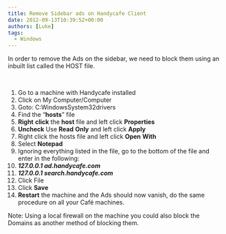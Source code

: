 ```yaml
---
title: Remove Sidebar ads on Handycafe Client
date: 2012-09-13T10:39:52+00:00
authors: [Luke]
tags:
  - Windows
---
```

In order to remove the Ads on the sidebar, we need to block them using an inbuilt list called the HOST file.

&nbsp;

<ol start="1">
  <li>
    Go to a machine with Handycafe installed
  </li>
  <li>
    Click on My Computer/Computer
  </li>
  <li>
    Goto: C:WindowsSystem32drivers
  </li>
  <li>
    Find the “<strong>hosts</strong>” file
  </li>
  <li>
    <strong>Right</strong> <strong>click</strong> the <strong>host</strong> file and left click <strong>Properties</strong>
  </li>
  <li>
    <strong>Uncheck</strong> Use <strong>Read</strong> <strong>Only</strong> and left click <strong>Apply</strong>
  </li>
  <li>
    Right click the hosts file and left click <strong>Open</strong> <strong>With</strong>
  </li>
  <li>
    Select <strong>Notepad</strong>
  </li>
  <li>
    Ignoring everything listed in the file, go to the bottom of the file and enter in the following:
  </li>
  <li>
    <strong><em>127.0.0.1 ad.handycafe.com</em></strong><strong></strong>
  </li>
  <li>
    <strong><em>127.0.0.1 search.handycafe.com</em></strong><strong></strong>
  </li>
  <li>
    Click File
  </li>
  <li>
    Click <strong>Save</strong>
  </li>
  <li>
    <strong>Restart</strong> the machine and the Ads should now vanish, do the same procedure on all your Café machines.
  </li>
</ol>

Note: Using a local firewall on the machine you could also block the Domains as another method of blocking them.